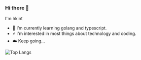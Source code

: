 ### Hi there 👋

<!--
**ihkeep/ihkeep** is a ✨ _special_ ✨ repository because its `README.md` (this file) appears on your GitHub profile.

Here are some ideas to get you started:

- 🔭 I’m currently working on ...
- 🌱 I’m currently learning ...
- 👯 I’m looking to collaborate on ...
- 🤔 I’m looking for help with ...
- 💬 Ask me about ...
- 📫 How to reach me: ...
- 😄 Pronouns: ...
- ⚡ Fun fact: ...
-->

I'm hkint

- 🌱 I’m currently learning golang and typescript.
- ⚡ I'm interested in most things about technology and coding.
- ☁️ Keep going...

![Top Langs](https://github-readme-stats.vercel.app/api/top-langs/?username=hkint&layout=compact&theme=radical)
